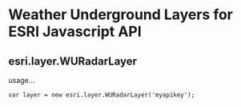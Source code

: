 # Weather Underground Layers for ESRI Javascript API

## esri.layer.WURadarLayer

usage...

	var layer = new esri.layer.WURadarLayer('myapikey');